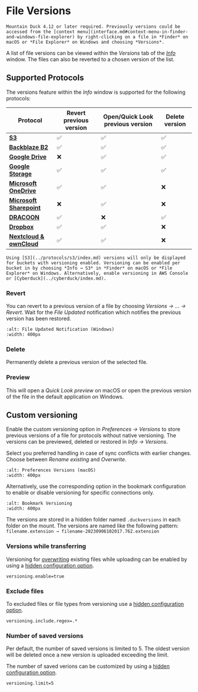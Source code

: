 File Versions
====

```{note}
Mountain Duck 4.12 or later required. Previously versions could be accessed from the [context menu](interface.md#context-menu-in-finder-and-windows-file-explorer) by right-clicking on a file in *Finder* on macOS or *File Explorer* on Windows and choosing *Versions*.
```

A list of file versions can be viewed within the *Versions* tab of the *[Info](../cyberduck/info.md#versions)* window. The files can also be reverted to a chosen version of the list.

## Supported Protocols

The versions feature within the *Info* window is supported for the following protocols:

| **Protocol** | **Revert previous version** | **Open/Quick Look previous version** | **Delete version** |
| --- | --- | --- | --- |
| **[S3](../protocols/s3/index.md)** | ✅ | ✅ | ✅ |
| **[Backblaze B2](../protocols/b2.md)** | ✅ | ✅ | ✅ |
| **[Google Drive](../protocols/googledrive.md)** | ❌ | ✅ | ✅ |
| **[Google Storage](../protocols/googlecloudstorage.md)** | ✅ | ✅ | ✅ |
| **[Microsoft OneDrive](../protocols/onedrive.md)** | ✅ | ✅ | ❌ |
| **[Microsoft Sharepoint](../protocols/sharepoint.md)** | ❌ | ✅ | ❌ |
| **[DRACOON](../protocols/dracoon.md)** | ✅ | ❌ | ✅ |
| **[Dropbox](../protocols/dropbox.md)** | ✅ | ✅ | ❌ |
| **[Nextcloud & ownCloud](../protocols/webdav/nextcloud.md)** | ✅ | ✅ | ❌ |

```{attention}
Using [S3](../protocols/s3/index.md) versions will only be displayed for buckets with versioning enabled. Versioning can be enabled per bucket in by choosing *Info → S3* in *Finder* on macOS or *File Explorer* on Windows. Alternatively, enable versioning in AWS Console or [Cyberduck](../cyberduck/index.md).
```

 ### Revert

You can revert to a previous version of a file by choosing *Versions → ... → Revert*. Wait for the *File Updated* notification which notifies the previous version has been restored.

```{image} _images/File_Updated_Notification_Windows.png
:alt: File Updated Notification (Windows)
:width: 400px
```

### Delete 
Permanently delete a previous version of the selected file.

### Preview 

This will open a *Quick Look preview* on macOS or open the previous version of the file in the default application on Windows.

## Custom versioning

Enable the custom versioning option in *Preferences → Versions* to store previous versions of a file for protocols without native versioning. The versions can be previewed, deleted or restored in *Info → Versions*.

Select you preferred handling in case of sync conflicts with earlier changes. Choose between *Rename existing* and *Overwrite*.

```{image} _images/Preferences_Versions_macOS.png
:alt: Preferences Versions (macOS)
:width: 400px
```

Alternatively, use the corresponding option in the bookmark configuration to enable or disable versioning for specific connections only.

```{image} _images/Bookmark_Versions_macOS.png
:alt: Bookmark Versioning
:width: 400px
```

The versions are stored in a hidden folder named `.duckversions` in each folder on the mount. The versions are named like the following pattern: `filename.extension → filename-20230906102017.762.extension`

### Versions while transferring

Versioning for [overwriting](transfer.md#overwrite-prompt) existing files while uploading can be enabled by using a [hidden configuration option](preferences.md#hidden-configuration-options).

    versioning.enable=true

### Exclude files

To excluded files or file types from versioning use a [hidden configuration option](preferences.md#hidden-configuration-options).

    versioning.include.regex=.*

### Number of saved versions

Per default, the number of saved versions is limited to 5. The oldest version will be deleted once a new version is uploaded exceeding the limit.

The number of saved verions can be customized by using a [hidden configuration option](preferences.md#hidden-configuration-options).

    versioning.limit=5